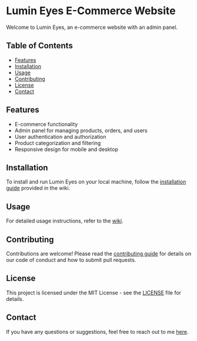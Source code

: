 # Lumin Eyes E-Commerce Website

Welcome to Lumin Eyes, an e-commerce website with an admin panel.

## Table of Contents

- [Features](#features)
- [Installation](#installation)
- [Usage](#usage)
- [Contributing](#contributing)
- [License](#license)
- [Contact](#contact)

## Features

- E-commerce functionality
- Admin panel for managing products, orders, and users
- User authentication and authorization
- Product categorization and filtering
- Responsive design for mobile and desktop

## Installation

To install and run Lumin Eyes on your local machine, follow the [installation guide](https://github.com/Flamur112/lumin-eyes-ecommerce/wiki/Repository-Setup-Instructions#setting-up-the-environment) provided in the wiki.

## Usage

For detailed usage instructions, refer to the [wiki](https://github.com/Flamur112/lumin-eyes-ecommerce/wiki).

## Contributing

Contributions are welcome! Please read the [contributing guide](CONTRIBUTING.md) for details on our code of conduct and how to submit pull requests.

## License

This project is licensed under the MIT License - see the [LICENSE](LICENSE) file for details.

## Contact

If you have any questions or suggestions, feel free to reach out to me [here](mailto:flamurmatoshi1@hotmail.com).
